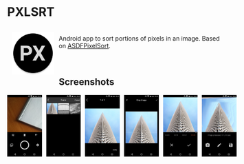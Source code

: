 # PXLSRT
<img src="https://github.com/vshkl/PXLSRT/blob/master/app/src/main/res/mipmap-xxxhdpi/ic_launcher.png" align="left" width="100" hspace="10" vspace="10">

<br>Android app to sort portions of pixels in an image. Based on [ASDFPixelSort](https://github.com/kimasendorf/ASDFPixelSort).<br><br><br>

## Screenshots

<div style="display:flex;" >
<img src="https://github.com/vshkl/PXLSRT/blob/master/screenshots/screenshot_01.png" width="16%" >
<img style="margin-left:10px;" src="https://github.com/vshkl/PXLSRT/blob/master/screenshots/screenshot_02.png" width="16%" >
<img style="margin-left:10px;" src="https://github.com/vshkl/PXLSRT/blob/master/screenshots/screenshot_03.png" width="16%" >
<img style="margin-left:10px;" src="https://github.com/vshkl/PXLSRT/blob/master/screenshots/screenshot_04.png" width="16%" >
<img style="margin-left:10px;" src="https://github.com/vshkl/PXLSRT/blob/master/screenshots/screenshot_05.png" width="16%" >
<img style="margin-left:10px;" src="https://github.com/vshkl/PXLSRT/blob/master/screenshots/screenshot_06.png" width="16%" >
</div>
